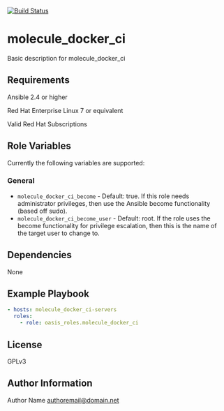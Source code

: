 [![Build Status](https://travis-ci.com/oasis-roles/molecule_docker_ci.svg?branch=master)](https://travis-ci.com/oasis-roles/molecule_docker_ci)

molecule_docker_ci
===========

Basic description for molecule_docker_ci

Requirements
------------

Ansible 2.4 or higher

Red Hat Enterprise Linux 7 or equivalent

Valid Red Hat Subscriptions

Role Variables
--------------

Currently the following variables are supported:

### General

* `molecule_docker_ci_become` - Default: true. If this role needs administrator
  privileges, then use the Ansible become functionality (based off sudo).
* `molecule_docker_ci_become_user` - Default: root. If the role uses the become
  functionality for privilege escalation, then this is the name of the target
  user to change to.

Dependencies
------------

None

Example Playbook
----------------

```yaml
- hosts: molecule_docker_ci-servers
  roles:
    - role: oasis_roles.molecule_docker_ci
```

License
-------

GPLv3

Author Information
------------------

Author Name <authoremail@domain.net>